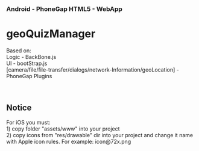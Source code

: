 <h3>Android - PhoneGap HTML5 - WebApp<h3>
<h1>geoQuizManager</h1>
Based on:<br>
Logic - BackBone.js<br>
UI - bootStrap.js<br>
[camera/file/file-transfer/dialogs/network-Information/geoLocation] - PhoneGap Plugins
<br>
<br>
<br>
<h2>Notice</h2>
For iOS you must:<br>
1) copy folder "assets/www" into your project<br>
2) copy icons from "res/drawable" dir into your project and change it name with Apple icon rules. For example: icon@72x.png  

